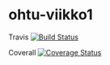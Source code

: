 # ohtu-viikko1

Travis
[![Build Status](https://travis-ci.org/Kittenshark/ohtu-viikko1.svg?branch=master)](https://travis-ci.org/Kittenshark/ohtu-viikko1)

Coverall
[![Coverage Status](https://coveralls.io/repos/github/Kittenshark/ohtu-viikko1/badge.svg?branch=master)](https://coveralls.io/github/Kittenshark/ohtu-viikko1?branch=master)